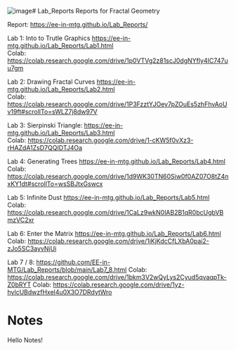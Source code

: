 ![image](https://github.com/user-attachments/assets/775e0fef-d836-46b6-938b-d965bbb2a613)# Lab_Reports
Reports for Fractal Geometry 



Report: https://ee-in-mtg.github.io/Lab_Reports/

Lab 1: Into to Trutle Graphics https://ee-in-mtg.github.io/Lab_Reports/Lab1.html        
   Colab:  https://colab.research.google.com/drive/1p0VTVg2z81scJ0dgNYfly4IC747uu7gm

Lab 2: Drawing Fractal Curves https://ee-in-mtg.github.io/Lab_Reports/Lab2.html   
   Colab: https://colab.research.google.com/drive/1P3FzztYJOey7pZOuEs5zhFhvAoUv19ft#scrollTo=sWLZ7j8dw97V

Lab 3: Sierpinski Triangle: https://ee-in-mtg.github.io/Lab_Reports/Lab3.html   
   Colab: https://colab.research.google.com/drive/1-cKW5f0vXz3-rHAZdA1ZsD7QQIDTJ4Oa
        
Lab 4: Generating Trees https://ee-in-mtg.github.io/Lab_Reports/Lab4.html          
   Colab: https://colab.research.google.com/drive/1d9WK30TN60Siw0f0AZ07O8tZ4nxKY1dt#scrollTo=wsSBJtxGswcx

Lab 5: Infinite Dust  https://ee-in-mtg.github.io/Lab_Reports/Lab5.html             
   Colab: https://colab.research.google.com/drive/1CaLz9wkN0lAB2B1qR0bcUgbVBmzVC2xr
   
Lab 6: Enter the Matrix https://ee-in-mtg.github.io/Lab_Reports/Lab6.html          
   Colab: https://colab.research.google.com/drive/1jKjKdcCfLXbA0pai2-zJo5SC3ayvNjUi

Lab 7 / 8: https://github.com/EE-in-MTG/Lab_Reports/blob/main/Lab7_8.html
   Colab: https://colab.research.google.com/drive/1bkm3V2wQyLys2Cyud5qvaqpTk-Z0bRYT
   Colab: https://colab.research.google.com/drive/1yz-hylcUBdwzfHxel4u0X3O7DRdytWro

 



# Notes
Hello Notes!

